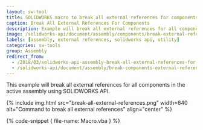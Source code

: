```yaml
---
layout: sw-tool
title: SOLIDWORKS macro to break all external references for components
caption: Break All External References For Components
description: Example will break all external references for all components in the active assembly using SOLIDWORKS API
image: /solidworks-api/document/assembly/components/break-external-references/break-all-external-references.png
labels: [assembly, external references, solidworks api, utility]
categories: sw-tools
group: Assembly
redirect_from:
  - /2018/03/solidworks-api-assembly-break-all-external-references-for-components.html
  - /solidworks-api/document/assembly/break-components-external-references
---
```

This example will break all external references for all components in the active assembly using SOLIDWORKS API.

{% include img.html src="break-all-external-references.png" width=640 alt="Command to break all external references" align="center" %}

{% code-snippet { file-name: Macro.vba } %}
